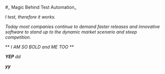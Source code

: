 #_ Magic Behind Test Automation_

_I test, therefore it works._

_Today most companies continue to demand faster releases and innovative software to stand up to the dynamic market scenario and steep competition._

** _I AM SO BOLD and ME TOO_ **    

**_YEP_**   *dd*

<strong>*yy*</strong>
